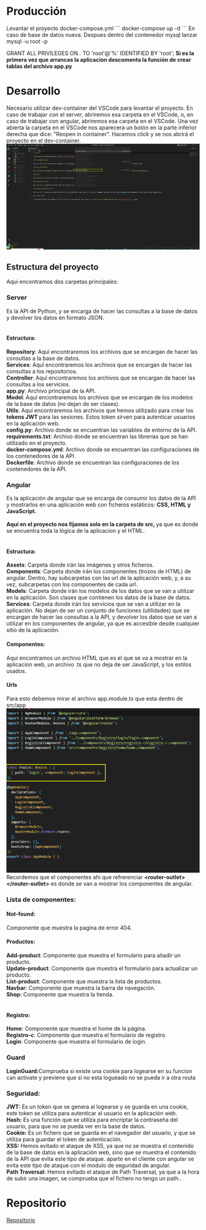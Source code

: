 <h1>Producción</h1>
Levantar el proyecto  docker-compose.yml
```
docker-compose up -d 
```
En caso de base de datos nueva.
Despues dentro del contenedor mysql lanzar
mysql -u root -p 

GRANT ALL PRIVILEGES ON *.* TO 'root'@'%' IDENTIFIED BY 'root';
<b>Si es la primera vez que arrancas la aplicacion descomenta la función de crear tablas del archivo app.py</b>
<h1>Desarrollo</h1>
Necesario utilizar dev-container del VSCode para levantar el proyecto.
En caso de trabajar con el server, abriremos esa  carpeta en el VSCode, o, en caso de trabajar con angular, abriremos esa carpeta en el VSCode. Una vez abierta la carpeta en el VSCode nos aparecerá un botón en la parte inferior derecha que dice: "Reopen in container". Hacemos click y se nos abrirá el proyecto en el dev-container.
<img src="./imagenes-docs/containers.png" alt="Girl in a jacket" >



<h2>Estructura del proyecto</h2>
Aqui encontramos dos carpetas principales:
<h3>Server</h3>
Es la API de Python, y se encarga de hacer las consultas a la base de datos y devolver los datos en formato JSON.
<br>
<br>
<h4>Estructura:</h4>
<b>Repository</b>: Aquí encontraremos los archivos que se encargan de hacer las consultas a la base de datos.
<br>
<b>Services</b>: Aquí encontraremos los archivos que se encargan de hacer las consultas a los repositorios.
<br>
<b>Controller</b>: Aquí encontraremos los archivos que se encargan de hacer las consultas a los servicios.
<br>
<b>app.py</b>: Archivo principal de la API.
<br>
<b>Model</b>: Aquí encontraremos los archivos que se encargan de los modelos de la base de datos (no dejan de ser clases).
<br>
<b>Utils</b>: Aquí encontraremos los archivos que hemos utilizado para crear los <b> tokens JWT </b> para las sesiones. Estos token sirven para autenticar usuarios en la aplicación web.
<br>
<b>config.py</b>: Archivo donde se encuentran las variables de entorno de la API.
<br>
<b>requirements.txt</b>: Archivo donde se encuentran las librerías que se han utilizado en el proyecto.
<br>
<b>docker-compose.yml</b>: Archivo donde se encuentran las configuraciones de los contenedores de la API.
<br>
<b>Dockerfile</b>: Archivo donde se encuentran las configuraciones de los contenedores de la API.
<br>

<h3>Angular</h3>
Es la aplicación de angular que se encarga de consumir los datos de la API y mostrarlos en una aplicación web con ficheros estáticos:  <b>CSS, HTML y JavaScript. </b>
<br>
<br>
<b>Aquí en el proyecto nos fijamos solo en la carpeta de src, </b> ya que es donde se encuentra toda la lógica de la aplicacion y el HTML.
<br>
<br>
<h4>Estructura:</h4>
<b>Assets</b>: Carpeta donde irán las imágenes y otros ficheros.
<br>
<b>Components</b>: Carpeta donde irán los componentes (trozos de HTML)  de angular. Dentro, hay subcarpetas con las url de la aplicación web, y, a su vez, subcarpetas con los componentes de cada url.
<br>
<b>Models</b>: Carpeta donde irán los modelos de los datos que se van a utilizar en la aplicación. Son clases que contienen los datos de la base de datos.
<br>
<b>Services</b>: Carpeta donde irán los servicios que se van a utilizar en la aplicación. No dejan de ser un conjunto de funciones (utilidades) que se encargan de hacer las consultas a la API, y devolver los datos que se van a utilizar en los componentes de angular, ya que es accesible desde cualquier sitio de la aplicación.
<br>

<h4>Componentes:</h4>
Aqui encontramos un archivo HTML que es el que se va a mostrar en la aplicacion web, un archivo .ts que no deja de ser JavaScript, y los estilos usados.
<br>
<h4>Urls</h4>
Para esto debemos mirar el archivo app.module.ts que esta dentro de src/app
<img src="./imagenes-docs/rutas.png" alt="Girl in a jacket" >
Recordemos que el componentes ahi que refrerenciar <b>&ltrouter-outlet&gt &lt/router-outlet&gt</b> es donde se van a mostrar los componentes de angular.
<br>
<h3>Lista de componentes:</h3>
<h4>Not-found:</h4> Componente que muestra la pagina de error 404.
<br>
<h4>Productos:</h4>
<b>Add-product</b>: Componente que muestra el formulario para añadir un producto.
<br>
<b>Update-product</b>: Componente que muestra el formulario para actualizar un producto.
<br>
<b>List-product</b>: Componente que muestra la lista de productos.
<br>
<b>Navbar</b>: Componente que muestra la barra de navegación.
<br>
<b>Shop:</b> Componente que muestra la tienda.
<br>
<br>
<h4>Registro:</h4>
<b>Home</b>: Componente que muestra el home de la página.
<br>
<b>Registro-c</b>: Componente que muestra el formulario de registro.
<br>
<b>Login</b>: Componente que muestra el formulario de login.
<h3>Guard</h3>
<b>LoginGuard:</b>Comprueba si existe una cookie para logearse en su funcion can activate y previene que si no esta logueado no se pueda ir a otra routa

<h3>Seguridad:</h3>
<b>JWT:</b> Es un token que se genera al logearse y se guarda en una cookie, este token se utiliza para autenticar al usuario en la aplicación web.
<br>
<b>Hash:</b> Es una función que se utiliza para encriptar la contraseña del usuario, para que no se pueda ver en la base de datos.
<br>
<b>Cookie:</b> Es un fichero que se guarda en el navegador del usuario, y que se utiliza para guardar el token de autenticación.
<br>
<b>XSS:</b> Hemos evitado el ataque de XSS, ya que no se muestra el contenido de la base de datos en la aplicación web, sino que se muestra el contenido de la API que evita este tipo de ataque. aparte en el cliente con angular se evita este tipo de ataque con el modulo de seguridad de angular.
<br>
<b>Path Traversal:</b>
Hemos evitado el ataque de Path Traversal, ya que a la hora de subir una imagen, se comprueba que el fichero no tengo un path..

<h1>Repositorio</h1>
<a href="
https://github.com/Luisalberto2020/proyecto-peps2">Repositorio</a>